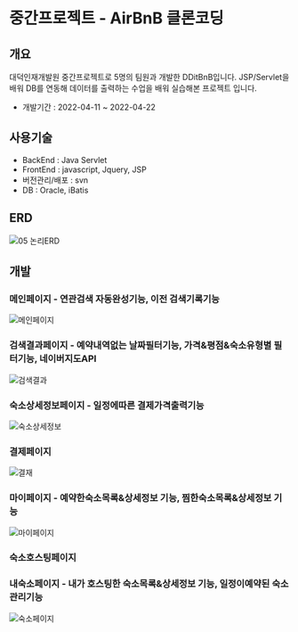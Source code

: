 # 중간프로젝트 - AirBnB 클론코딩

## 개요
대덕인재개발원 중간프로젝트로 5명의 팀원과 개발한 DDitBnB입니다.
JSP/Servlet을 배워 DB를 연동해 데이터를 출력하는 수업을 배워 실습해본 프로젝트 입니다.
* 개발기간 : 2022-04-11 ~ 2022-04-22

## 사용기술
* BackEnd : Java Servlet
* FrontEnd : javascript, Jquery, JSP
* 버전관리/배포 : svn
* DB : Oracle, iBatis

## ERD
 ![05 논리ERD](https://user-images.githubusercontent.com/64582209/184781371-c2e74c0d-fda9-4075-a39d-8902ea0bf159.png)

## 개발
### 메인페이지 - 연관검색 자동완성기능, 이전 검색기록기능
![메인페이지](https://user-images.githubusercontent.com/64582209/184784036-ea9033c5-0659-44ae-a4a9-3886271f30f5.png)
### 검색결과페이지 - 예약내역없는 날짜필터기능, 가격&평점&숙소유형별 필터기능, 네이버지도API
![검색결과](https://user-images.githubusercontent.com/64582209/184784086-4c792034-c8ad-4036-a4b0-c406e95dadfc.png)
### 숙소상세정보페이지 - 일정에따른 결제가격출력기능
![숙소상세정보](https://user-images.githubusercontent.com/64582209/184784125-ccb89f49-1bab-4d16-a178-cb9fa488f3db.png)
### 결제페이지
![결재](https://user-images.githubusercontent.com/64582209/184784187-18fe8eec-d3bf-4ef3-bbe7-76f06e1965d7.png)
### 마이페이지 - 예약한숙소목록&상세정보 기능, 찜한숙소목록&상세정보 기능
![마이페이지](https://user-images.githubusercontent.com/64582209/184784245-a3cc4081-fdfd-4ad5-ab8a-8715b878d6a3.png)
### 숙소호스팅페이지

### 내숙소페이지 - 내가 호스팅한 숙소목록&상세정보 기능, 일정이예약된 숙소관리기능
![숙소페이지](https://user-images.githubusercontent.com/64582209/184784365-a55825c8-9bf0-4a0c-82c8-882014865714.png)
